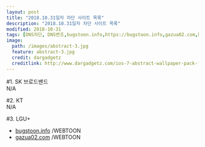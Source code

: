 ```yaml
---
layout: post
title: "2018.10.31일자 차단 사이트 목록"
description: "2018.10.31일자 차단 사이트 목록"
modified: 2018-10-31
tags: [DNS차단, DNS변조,bugstoon.info,https://bugstoon.info,gazua02.com,https://gazua02.com]
image:
  path: /images/abstract-3.jpg
  feature: abstract-3.jpg
  credit: dargadgetz
  creditlink: http://www.dargadgetz.com/ios-7-abstract-wallpaper-pack-for-iphone-5-and-ipod-touch-retina/
---
```

#1. SK 브로드밴드  
N/A

#2. KT  
N/A

#3. LGU+  
- [bugstoon.info](https://bugstoon.info) /WEBTOON
- [gazua02.com](https://gazua02.com) /WEBTOON

